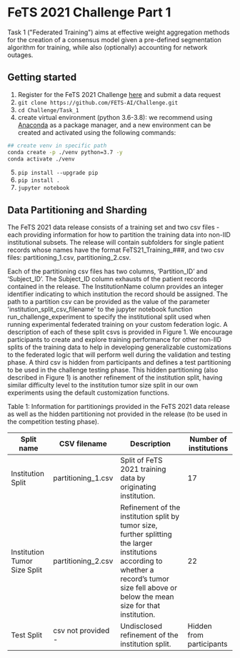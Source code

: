 # FeTS 2021 Challenge Part 1
Task 1 ("Federated Training") aims at effective weight aggregation methods for the creation of a consensus model given a pre-defined segmentation algorithm for training, while also (optionally) accounting for network outages.

## Getting started
1. Register for the FeTS 2021 Challenge [here](https://www.med.upenn.edu/cbica/fets/miccai2021/) and submit a data request
2. ```git clone https://github.com/FETS-AI/Challenge.git```
3. ```cd Challenge/Task_1```
4. create virtual environment (python 3.6-3.8): we recommend using [Anaconda](https://www.anaconda.com/products/individual) as a package manager, and a new environment can be created and activated using the following commands: 
```bash
## create venv in specific path
conda create -p ./venv python=3.7 -y
conda activate ./venv
```
5. ```pip install --upgrade pip```
6. ```pip install .```
7. ```jupyter notebook```

## Data Partitioning and Sharding
The FeTS 2021 data release consists of a training set and two csv files - each providing information for how to partition the training data into non-IID institutional subsets. The release will contain subfolders for single patient records whose names have the format FeTS21_Training_###, and two csv files: partitioning_1.csv, partitioning_2.csv. 

Each of the partitioning csv files has two columns, ‘Partition_ID’ and ‘Subject_ID’. The Subject_ID column exhausts of the patient records contained in the release. The InstitutionName column provides an integer identifier indicating to which institution the record should be assigned. The path to a partition csv can be provided as the value of the parameter 'institution_split_csv_filename' to the jupyter notebook function run_challenge_experiment to specify the institutional split used when running experimental federated training on your custom federation logic. A description of each of these split csvs is provided in Figure 1. We encourage participants to create and explore training performance for other non-IID splits of the training data to help in developing generalizable customizations to the federated logic that will perform well during the validation and testing phase. A third csv is hidden from participants and defines a test partitioning to be used in the challenge testing phase. This hidden partitioning (also described in Figure 1) is another refinement of the institution split, having similar difficulty level to the institution tumor size split in our own experiments using the default customization functions.

Table 1: Information for partitionings provided in the FeTS 2021 data release as well as the hidden partitioning not provided in the release (to be used in the competition testing phase).

|     Split name                      |     CSV filename                         |     Description                                                                                                                                                                                       |     Number of institutions      |
|-------------------------------------|------------------------------------------|-------------------------------------------------------------------------------------------------------------------------------------------------------------------------------------------------------|---------------------------------|
|     Institution Split               |     partitioning_1.csv                |     Split of FeTS 2021 training data by originating institution.                                                                                                                                    |     17                          |
|     Institution Tumor Size Split    |     partitioning_2.csv      |     Refinement of the institution split by tumor size, further   splitting the larger institutions according to whether a record’s tumor size   fell above or below the mean size for that institution.    |     22                          |
|     Test Split                      |          csv        not provided -       |     Undisclosed refinement of the institution split.                                                                                                                                                  |     Hidden from participants    |



